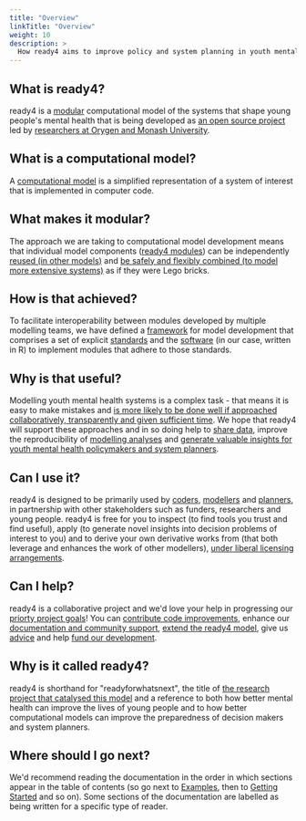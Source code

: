 ```yaml
---
title: "Overview"
linkTitle: "Overview"
weight: 10
description: >
  How ready4 aims to improve policy and system planning in youth mental health.
---
```


## What is ready4?
ready4 is a [modular](/docs/getting-started/concepts/module/) computational model of the systems that shape young people's mental health that is being developed as [an open source project](/docs/getting-started/software/terms/licenses/) led by [researchers at Orygen and Monash University](/about/). 

## What is a computational model?
A [computational model](/docs/getting-started/concepts/model) is a simplified representation of a system of interest that is implemented in computer code.

## What makes it modular?
The approach we are taking to computational model development means that individual model components ([ready4 modules](/docs/framework/implementation/modularity/)) can be independently [reused (in other models)](/docs/model/using-modules/) and [be safely and flexibly combined (to model more extensive systems)](/docs/framework/implementation/paradigm//#modular-computational-models) as if they were Lego bricks.

## How is that achieved?
To facilitate interoperability between modules developed by multiple modelling teams, we have defined a [framework](/docs/framework/) for model development that comprises a set of explicit [standards](/docs/framework/standards) and the [software](/docs/getting-started/software) (in our case, written in R) to implement modules that adhere to those standards.

## Why is that useful?
Modelling youth mental health systems is a complex task - that means it is easy to make mistakes and [is more likely to be done well if approached collaboratively, transparently and given sufficient time](/docs/getting-started/motivation/). We hope that ready4 will support these approaches and in so doing help to [share data](/docs/datasets), improve the reproducibility of [modelling analyses](/docs/analyses) and [generate valuable insights for youth mental health policymakers and system planners](/docs/examples).

## Can I use it?
ready4 is designed to be primarily used by [coders](/docs/getting-started/users/coder), [modellers](/docs/getting-started/users/modeller) and [planners](/docs/getting-started/users/planner), in partnership with other stakeholders such as funders, researchers and young people. ready4 is free for you to inspect (to find tools you trust and find useful), apply (to generate novel insights into decision problems of interest to you) and to derive your own derivative works from (that both leverage and enhances the work of other modellers), [under liberal licensing arrangements](/docs/getting-started/software/terms/).

## Can I help?
ready4 is a collaborative project and we'd love your help in progressing our [priorty project goals](/docs/contribution-guidelines/priorities/)! You can [contribute code improvements](/docs/contribution-guidelines/contribution-types/code/), enhance our [documentation and community support](/docs/contribution-guidelines/contribution-types/community/), [extend the ready4 model](/docs/contribution-guidelines/contribution-types/extensions/), give us [advice](/docs/contribution-guidelines/contribution-types/advisory/) and help [fund our development](/docs/contribution-guidelines/contribution-types/funding/).

## Why is it called ready4?
ready4 is shorthand for "readyforwhatsnext", the title of [the research project that catalysed this model](/about/) and a reference to both how better mental health can improve the lives of young people and to how better computational models can improve the preparedness of decision makers and system planners.

## Where should I go next?
We'd recommend reading the documentation in the order in which sections appear in the table of contents (so go next to [Examples](/docs/examples/), then to [Getting Started](/docs/getting-started/) and so on). Some sections of the documentation are labelled as being written for a specific type of reader. 


